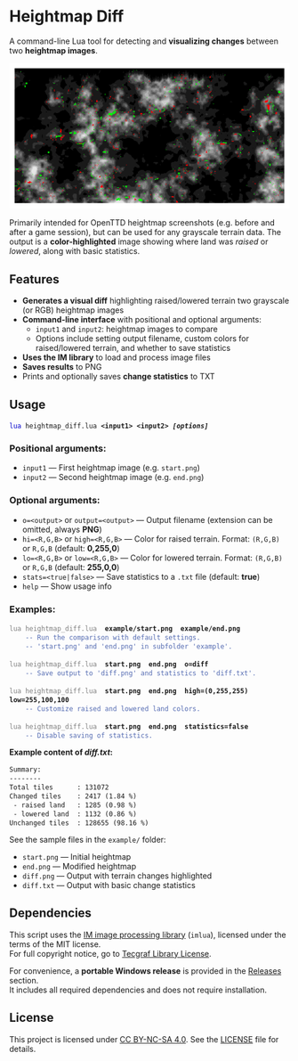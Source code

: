 # Heightmap Diff

A command-line Lua tool for detecting and **visualizing changes** between two **heightmap images**.

![Example](_readme/diff_rotated.png)

Primarily intended for OpenTTD heightmap screenshots (e.g. before and after a game session), but can be used for any grayscale terrain data. The output is a **color-highlighted** image showing where land was _raised_ or _lowered_, along with basic statistics.


## Features

- **Generates a visual diff** highlighting raised/lowered terrain two grayscale (or RGB) heightmap images
- **Command-line interface** with positional and optional arguments:
    + `input1` and `input2`: heightmap images to compare
    + Options include setting output filename, custom colors for raised/lowered terrain, and whether to save statistics
- **Uses the IM library** to load and process image files
- **Saves results** to PNG
- Prints and optionally saves **change statistics** to TXT


## Usage

<pre><code><span style="color: #0000cc;">lua </span><span>heightmap_diff.lua</span> <span style="font-weight: bold;">&lt;input1&gt; &lt;input2&gt;</span> <span style="font-weight: bold;"><i>[options]</i></span></code></pre>


### Positional arguments:

- `input1` — First heightmap image (e.g. `start.png`)
- `input2` — Second heightmap image (e.g. `end.png`)

### Optional arguments:

- `o=<output>` or `output=<output>` — Output filename (extension can be omitted, always **PNG**)
- `hi=<R,G,B>` or `high=<R,G,B>` — Color for raised terrain. Format: `(R,G,B)` or `R,G,B` (default: **0,255,0**)
- `lo=<R,G,B>` or `low=<R,G,B>` — Color for lowered terrain. Format: `(R,G,B)` or `R,G,B` (default: **255,0,0**)
- `stats=<true|false>` — Save statistics to a `.txt` file (default: **true**)
- `help` — Show usage info

### Examples:

<pre><code><span style="color: gray;">lua heightmap_diff.lua</span> <b> example/start.png  example/end.png</b>
&nbsp;&nbsp;&nbsp;&nbsp;<span style="color: #546bb2;">-- Run the comparison with default settings.</span>
&nbsp;&nbsp;&nbsp;&nbsp;<span style="color: #546bb2;">-- 'start.png' and 'end.png' in subfolder 'example'.</span>

<span style="color: gray;">lua heightmap_diff.lua</span> <b> start.png  end.png  o=diff</b>
&nbsp;&nbsp;&nbsp;&nbsp;<span style="color: #546bb2;">-- Save output to 'diff.png' and statistics to 'diff.txt'.</span>

<span style="color: gray;">lua heightmap_diff.lua</span> <b> start.png  end.png  high=(0,255,255)  low=255,100,100</b>
&nbsp;&nbsp;&nbsp;&nbsp;<span style="color: #546bb2;">-- Customize raised and lowered land colors.</span>

<span style="color: gray;">lua heightmap_diff.lua</span> <b> start.png  end.png  statistics=false</b>
&nbsp;&nbsp;&nbsp;&nbsp;<span style="color: #546bb2;">-- Disable saving of statistics.</span></code></pre>


**Example content of _diff.txt_:**

```
Summary:
--------
Total tiles      : 131072 
Changed tiles    : 2417 (1.84 %)
 - raised land   : 1285 (0.98 %)
 - lowered land  : 1132 (0.86 %)
Unchanged tiles  : 128655 (98.16 %)
```

See the sample files in the `example/` folder:

- `start.png` — Initial heightmap
- `end.png` — Modified heightmap
- `diff.png` — Output with terrain changes highlighted
- `diff.txt` — Output with basic change statistics


## Dependencies

This script uses the [IM image processing library](https://www.tecgraf.puc-rio.br/im/) (`imlua`), licensed under the terms of the MIT license.<br>
For full copyright notice, go to [Tecgraf Library License](https://www.tecgraf.puc-rio.br/iup/en/copyright.html).

For convenience, a **portable Windows release** is provided in the [Releases](https://github.com/chujo-chujo/heightmap-diff/releases) section.<br>
It includes all required dependencies and does not require installation.


## License

This project is licensed under [CC BY-NC-SA 4.0](https://creativecommons.org/licenses/by-nc-sa/4.0/).
See the [LICENSE](./LICENSE) file for details.
